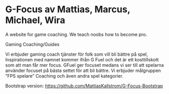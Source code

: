 # G-Focus av Mattias, Marcus, Michael, Wira
A website for game coaching. We teach noobs how to become pro. 


Gaming Coaching/Guides


Vi erbjuder gaming coach tjänster för folk som vill bli bättre på spel, 
Inspirationen med namnet kommer ifrån G Fuel och det är ett kosttillskott som att man får mer focus. GFuel ger focuset medans vi ser till att spelarna använder focuset på bästa settet för att bli bättre.
Vi erbjuder målgruppen ”FPS spelare”  Coaching och även andra spel kategorier.



Bootstrap version:
https://github.com/MattiasKallstrom/G-Focus-Bootstrap
